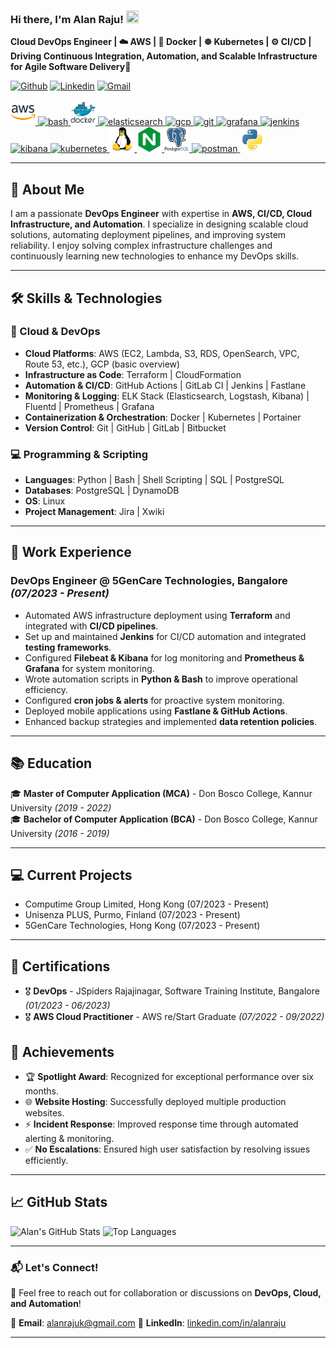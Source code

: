 ### Hi there, I'm Alan Raju! <img src="https://media.giphy.com/media/hvRJCLFzcasrR4ia7z/giphy.gif" width="20px" height="20px">

**Cloud DevOps Engineer | ☁️ AWS | 🐳 Docker | ☸️ Kubernetes | ⚙️ CI/CD | Driving Continuous Integration, Automation, and Scalable Infrastructure for Agile Software Delivery🚀**

[![Github](https://img.shields.io/badge/-Github-000?style=flat&logo=Github&logoColor=white)](https://github.com/alanraju22)
[![Linkedin](https://img.shields.io/badge/-LinkedIn-blue?style=flat&logo=Linkedin&logoColor=white)](https://www.linkedin.com/in/alanraju/)
[![Gmail](https://img.shields.io/badge/-Gmail-c14438?style=flat&logo=Gmail&logoColor=white)](mailto:alanrajuk@gmail.com)
<!-- [![Instagram](https://img.shields.io/badge/-Instagram-c13584?style=flat&labelColor=c13584&logo=instagram&logoColor=white)](https://www.instagram.com/murillo_comino/) -->

<p align="left"> <a href="https://aws.amazon.com" target="_blank" rel="noreferrer"> <img src="https://raw.githubusercontent.com/devicons/devicon/master/icons/amazonwebservices/amazonwebservices-original-wordmark.svg" alt="aws" width="40" height="40"/> </a> <a href="https://www.gnu.org/software/bash/" target="_blank" rel="noreferrer"> <img src="https://www.vectorlogo.zone/logos/gnu_bash/gnu_bash-icon.svg" alt="bash" width="40" height="40"/> </a> <a href="https://www.docker.com/" target="_blank" rel="noreferrer"> <img src="https://raw.githubusercontent.com/devicons/devicon/master/icons/docker/docker-original-wordmark.svg" alt="docker" width="40" height="40"/> </a> <a href="https://www.elastic.co" target="_blank" rel="noreferrer"> <img src="https://www.vectorlogo.zone/logos/elastic/elastic-icon.svg" alt="elasticsearch" width="40" height="40"/> </a> <a href="https://cloud.google.com" target="_blank" rel="noreferrer"> <img src="https://www.vectorlogo.zone/logos/google_cloud/google_cloud-icon.svg" alt="gcp" width="40" height="40"/> </a> <a href="https://git-scm.com/" target="_blank" rel="noreferrer"> <img src="https://www.vectorlogo.zone/logos/git-scm/git-scm-icon.svg" alt="git" width="40" height="40"/> </a> <a href="https://grafana.com" target="_blank" rel="noreferrer"> <img src="https://www.vectorlogo.zone/logos/grafana/grafana-icon.svg" alt="grafana" width="40" height="40"/> </a> <a href="https://www.jenkins.io" target="_blank" rel="noreferrer"> <img src="https://www.vectorlogo.zone/logos/jenkins/jenkins-icon.svg" alt="jenkins" width="40" height="40"/> </a> <a href="https://www.elastic.co/kibana" target="_blank" rel="noreferrer"> <img src="https://www.vectorlogo.zone/logos/elasticco_kibana/elasticco_kibana-icon.svg" alt="kibana" width="40" height="40"/> </a> <a href="https://kubernetes.io" target="_blank" rel="noreferrer"> <img src="https://www.vectorlogo.zone/logos/kubernetes/kubernetes-icon.svg" alt="kubernetes" width="40" height="40"/> </a> <a href="https://www.linux.org/" target="_blank" rel="noreferrer"> <img src="https://raw.githubusercontent.com/devicons/devicon/master/icons/linux/linux-original.svg" alt="linux" width="40" height="40"/> </a> <a href="https://www.nginx.com" target="_blank" rel="noreferrer"> <img src="https://raw.githubusercontent.com/devicons/devicon/master/icons/nginx/nginx-original.svg" alt="nginx" width="40" height="40"/> </a> <a href="https://www.postgresql.org" target="_blank" rel="noreferrer"> <img src="https://raw.githubusercontent.com/devicons/devicon/master/icons/postgresql/postgresql-original-wordmark.svg" alt="postgresql" width="40" height="40"/> </a> <a href="https://postman.com" target="_blank" rel="noreferrer"> <img src="https://www.vectorlogo.zone/logos/getpostman/getpostman-icon.svg" alt="postman" width="40" height="40"/> </a> <a href="https://www.python.org" target="_blank" rel="noreferrer"> <img src="https://raw.githubusercontent.com/devicons/devicon/master/icons/python/python-original.svg" alt="python" width="40" height="40"/> </a> </p>


---

## 📝 About Me
I am a passionate **DevOps Engineer** with expertise in **AWS, CI/CD, Cloud Infrastructure, and Automation**. I specialize in designing scalable cloud solutions, automating deployment pipelines, and improving system reliability. I enjoy solving complex infrastructure challenges and continuously learning new technologies to enhance my DevOps skills.

---

## 🛠️ Skills & Technologies

### 🚀 Cloud & DevOps
- **Cloud Platforms**: AWS (EC2, Lambda, S3, RDS, OpenSearch, VPC, Route 53, etc.), GCP (basic overview)
- **Infrastructure as Code**: Terraform | CloudFormation
- **Automation & CI/CD**: GitHub Actions | GitLab CI | Jenkins | Fastlane
- **Monitoring & Logging**: ELK Stack (Elasticsearch, Logstash, Kibana) | Fluentd | Prometheus | Grafana
- **Containerization & Orchestration**: Docker | Kubernetes | Portainer
- **Version Control**: Git | GitHub | GitLab | Bitbucket

### 💻 Programming & Scripting
- **Languages**: Python | Bash | Shell Scripting | SQL | PostgreSQL
- **Databases**: PostgreSQL | DynamoDB
- **OS**: Linux
- **Project Management**: Jira | Xwiki

---

## 💼 Work Experience

### **DevOps Engineer @ 5GenCare Technologies, Bangalore** *(07/2023 - Present)*
- Automated AWS infrastructure deployment using **Terraform** and integrated with **CI/CD pipelines**.
- Set up and maintained **Jenkins** for CI/CD automation and integrated **testing frameworks**.
- Configured **Filebeat & Kibana** for log monitoring and **Prometheus & Grafana** for system monitoring.
- Wrote automation scripts in **Python & Bash** to improve operational efficiency.
- Configured **cron jobs & alerts** for proactive system monitoring.
- Deployed mobile applications using **Fastlane & GitHub Actions**.
- Enhanced backup strategies and implemented **data retention policies**.

---

## 📚 Education
🎓 **Master of Computer Application (MCA)** - Don Bosco College, Kannur University *(2019 - 2022)*  
🎓 **Bachelor of Computer Application (BCA)** - Don Bosco College, Kannur University *(2016 - 2019)*

---

## 💻 Current Projects
- Computime Group Limited, Hong Kong (07/2023 - Present)
- Unisenza PLUS, Purmo, Finland (07/2023 - Present)
- 5GenCare Technologies, Hong Kong (07/2023 - Present)

---

## 📜 Certifications
- 🎖️ **DevOps** - JSpiders Rajajinagar, Software Training Institute, Bangalore *(01/2023 - 06/2023)*
- 🎖️ **AWS Cloud Practitioner** - AWS re/Start Graduate *(07/2022 - 09/2022)*

## 🌟 Achievements
- 🏆 **Spotlight Award**: Recognized for exceptional performance over six months.
- 🌐 **Website Hosting**: Successfully deployed multiple production websites.
- ⚡ **Incident Response**: Improved response time through automated alerting & monitoring.
- ✅ **No Escalations**: Ensured high user satisfaction by resolving issues efficiently.

---

## 📈 GitHub Stats

![Alan's GitHub Stats](https://github-readme-stats.vercel.app/api?username=alanraju22&show_icons=true&theme=radical)
![Top Languages](https://github-readme-stats.vercel.app/api/top-langs/?username=alanraju22&layout=compact&theme=radical)

---

### 📬 Let's Connect!
💬 Feel free to reach out for collaboration or discussions on **DevOps, Cloud, and Automation**!

📧 **Email**: [alanrajuk@gmail.com](mailto:alanrajuk@gmail.com)
🔗 **LinkedIn**: [linkedin.com/in/alanraju](https://www.linkedin.com/in/alanraju/)

---

<!--## Support me
<p align="center">
  <a href="https://www.patreon.com/alanraju" target="_blank">
    <img width="18%" alt="Check my Patreon" src="https://raw.githubusercontent.com/onimur/.github/master/.resources/support-patreon.png"/>
  </a>
  <a href="https://www.paypal.com/cgi-bin/webscr?cmd=_donations&business=YUTBBKXR2XCPJ" target="_blank">
      <img width="18%" alt="Donate with Paypal" src="https://raw.githubusercontent.com/onimur/.github/master/.resources/support-paypal.png"/>
  </a>
  <a href="https://www.buymeacoffee.com/alanraju" target="_blank">
      <img width="18%" alt="Buy me a coffee" src="https://raw.githubusercontent.com/onimur/.github/master/.resources/support-buy-coffee.png"/>
  </a>
</p>
-->


